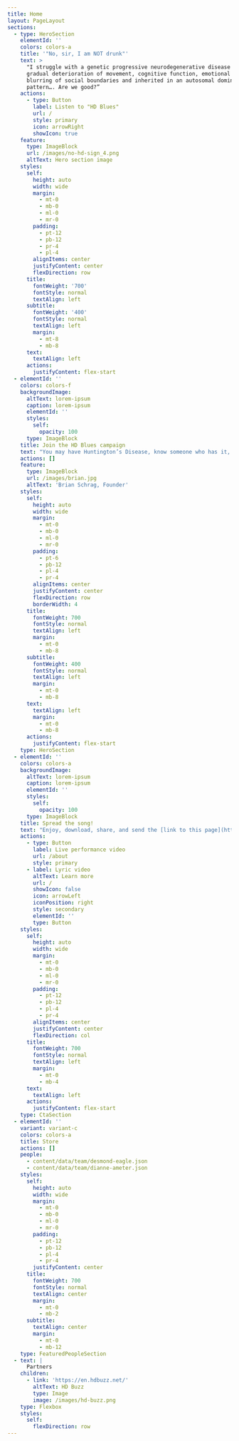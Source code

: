 ```yaml
---
title: Home
layout: PageLayout
sections:
  - type: HeroSection
    elementId: ''
    colors: colors-a
    title: '"No, sir, I am NOT drunk"'
    text: >
      "I struggle with a genetic progressive neurodegenerative disease causing
      gradual deterioration of movement, cognitive function, emotional control,
      blurring of social boundaries and inherited in an autosomal dominant
      pattern…. Are we good?”
    actions:
      - type: Button
        label: Listen to "HD Blues"
        url: /
        style: primary
        icon: arrowRight
        showIcon: true
    feature:
      type: ImageBlock
      url: /images/no-hd-sign_4.png
      altText: Hero section image
    styles:
      self:
        height: auto
        width: wide
        margin:
          - mt-0
          - mb-0
          - ml-0
          - mr-0
        padding:
          - pt-12
          - pb-12
          - pr-4
          - pl-4
        alignItems: center
        justifyContent: center
        flexDirection: row
      title:
        fontWeight: '700'
        fontStyle: normal
        textAlign: left
      subtitle:
        fontWeight: '400'
        fontStyle: normal
        textAlign: left
        margin:
          - mt-8
          - mb-8
      text:
        textAlign: left
      actions:
        justifyContent: flex-start
  - elementId: ''
    colors: colors-f
    backgroundImage:
      altText: lorem-ipsum
      caption: lorem-ipsum
      elementId: ''
      styles:
        self:
          opacity: 100
      type: ImageBlock
    title: Join the HD Blues campaign
    text: "You may have Huntington’s Disease, know someone who has it, be part of a medical or research or pharmacological community working with HD, run an HD support group, be a Woody Guthrie fan, or simply want a new excuse for acting drunk.\_Whatever your connection, join us and stop people in their tracks for a teachable moment: *This* is HD.\_\n\nBrian Schrag, Founder\n"
    actions: []
    feature:
      type: ImageBlock
      url: /images/brian.jpg
      altText: 'Brian Schrag, Founder'
    styles:
      self:
        height: auto
        width: wide
        margin:
          - mt-0
          - mb-0
          - ml-0
          - mr-0
        padding:
          - pt-6
          - pb-12
          - pl-4
          - pr-4
        alignItems: center
        justifyContent: center
        flexDirection: row
        borderWidth: 4
      title:
        fontWeight: 700
        fontStyle: normal
        textAlign: left
        margin:
          - mt-0
          - mb-8
      subtitle:
        fontWeight: 400
        fontStyle: normal
        textAlign: left
        margin:
          - mt-0
          - mb-8
      text:
        textAlign: left
        margin:
          - mt-0
          - mb-8
      actions:
        justifyContent: flex-start
    type: HeroSection
  - elementId: ''
    colors: colors-a
    backgroundImage:
      altText: lorem-ipsum
      caption: lorem-ipsum
      elementId: ''
      styles:
        self:
          opacity: 100
      type: ImageBlock
    title: Spread the song!
    text: "Enjoy, download, share, and send the [link to this page](http://www.hdblues.org/) to everyone you know,\_***for free***. Just tell people I wrote it, and that they should pass it forward.\n"
    actions:
      - type: Button
        label: Live performance video
        url: /about
        style: primary
      - label: Lyric video
        altText: Learn more
        url: /
        showIcon: false
        icon: arrowLeft
        iconPosition: right
        style: secondary
        elementId: ''
        type: Button
    styles:
      self:
        height: auto
        width: wide
        margin:
          - mt-0
          - mb-0
          - ml-0
          - mr-0
        padding:
          - pt-12
          - pb-12
          - pl-4
          - pr-4
        alignItems: center
        justifyContent: center
        flexDirection: col
      title:
        fontWeight: 700
        fontStyle: normal
        textAlign: left
        margin:
          - mt-0
          - mb-4
      text:
        textAlign: left
      actions:
        justifyContent: flex-start
    type: CtaSection
  - elementId: ''
    variant: variant-c
    colors: colors-a
    title: Store
    actions: []
    people:
      - content/data/team/desmond-eagle.json
      - content/data/team/dianne-ameter.json
    styles:
      self:
        height: auto
        width: wide
        margin:
          - mt-0
          - mb-0
          - ml-0
          - mr-0
        padding:
          - pt-12
          - pb-12
          - pl-4
          - pr-4
        justifyContent: center
      title:
        fontWeight: 700
        fontStyle: normal
        textAlign: center
        margin:
          - mt-0
          - mb-2
      subtitle:
        textAlign: center
        margin:
          - mt-0
          - mb-12
    type: FeaturedPeopleSection
  - text: |
      Partners
    children:
      - link: 'https://en.hdbuzz.net/'
        altText: HD Buzz
        type: Image
        image: /images/hd-buzz.png
    type: Flexbox
    styles:
      self:
        flexDirection: row
---
```

